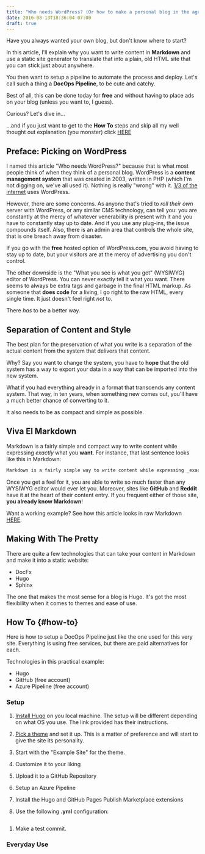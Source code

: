 ```yaml
---
title: "Who needs WordPress? (Or how to make a personal blog in the age of 'DocOps')"
date: 2016-08-13T18:36:04-07:00
draft: true
---
```


Have you always wanted your own blog, but don't know where to start?

In this article, I'll explain why you want to write content in **Markdown** and use a static site generator to translate that into a plain, old HTML site that you can stick just about anywhere.

You then want to setup a pipeline to automate the process and deploy. Let's call such a thing a **DocOps Pipeline**, to be cute and catchy.

Best of all, this can be done today for **free** and without having to place ads on your blog (unless you want to, I guess).

Curious? Let's dive in...

...and if you just want to get to the **How To** steps and skip all my well thought out explanation (you monster) click [HERE](#how-to)

## Preface: Picking on WordPress

I named this article "Who needs WordPress?" because that is what most people think of when they think of a personal blog. WordPress is a **content management system** that was created in 2003, written in PHP (which I'm not digging on, we've all used it). Nothing is really "wrong" with it. [1/3 of the internet](https://w3techs.com/technologies/details/cm-wordpress/all/all) uses WordPress.

However, there are some concerns. As anyone that's tried to _roll their own_ server with WordPress, or any similar CMS technology, can tell you: you are constantly at the mercy of whatever venerability is present with it and you have to constantly stay up to date. And if you use any plug-ins, the issue compounds itself. Also, there is an admin area that controls the whole site, that is one breach away from disaster.

If you go with the **free** hosted option of WordPress.com, you avoid having to stay up to date, but your visitors are at the mercy of advertising you don't control.

The other downside is the "What you see is what you get" (WYSIWYG) editor of WordPress. You can never exactly tell it what you want. There seems to always be extra tags and garbage in the final HTML markup. As someone that **does code** for a living, I go right to the raw HTML, every single time. It just doesn't feel right _not_ to.

There _has_ to be a better way.

## Separation of Content and Style

The best plan for the preservation of what you write is a separation of the actual content from the system that delivers that content.

Why? Say you want to change the system, you have to **hope** that the old system has a way to export your data in a way that can be imported into the new system.

What if you had everything already in a format that transcends any content system. That way, in ten years, when something new comes out, you'll have a much better chance of converting to it.

It also needs to be as compact and simple as possible.

## Viva El Markdown

Markdown is a fairly simple and compact way to write content while expressing _exactly_ what you **want**. For instance, that last sentence looks like this in Markdown:

```md
Markdown is a fairly simple way to write content while expressing _exactly_ what you **want**.
```

Once you get a feel for it, you are able to write so much faster than any WYSIWYG editor would ever let you. Moreover, sites like **GitHub** and **Reddit** have it at the heart of their content entry. If you frequent either of those site, **you already know Markdown**!

Want a working example? See how this article looks in raw Markdown [HERE](https://raw.githubusercontent.com/ThomasMPorter/Blog/master/src/content/post/who-needs-wordpress.md).

## Making With The Pretty

There are quite a few technologies that can take your content in Markdown and make it into a static website:

- DocFx
- Hugo
- Sphinx

The one that makes the most sense for a blog is Hugo. It's got the most flexibility when it comes to themes and ease of use.

## How To {#how-to}

Here is how to setup a DocOps Pipeline just like the one used for this very site. Everything is using free services, but there are paid alternatives for each.

Technologies in this practical example:

- Hugo
- GitHub (free account)
- Azure Pipeline (free account)

### Setup

1. [Install Hugo](https://gohugo.io/getting-started/installing) on you local machine. The setup will be different depending on what OS you use. The link provided has their instructions.

1. [Pick a theme](https://themes.gohugo.io/) and set it up. This is a matter of preference and will start to give the site its personality.

1. Start with the "Example Site" for the theme.

1. Customize it to your liking

1. Upload it to a GitHub Repository

1. Setup an Azure Pipeline

1. Install the Hugo and GitHub Pages Publish Marketplace extensions

1. Use the following **.yml** configuration:

```yml

```

1. Make a test commit.

### Everyday Use